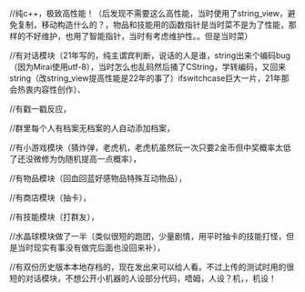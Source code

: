 //纯c++，极致高性能！（后发现不需要这么高性能，当时使用了string_view，避免复制，移动构造什么的？，物品和技能用的函数指针是当时菜不是为了性能，那样的不好维护，也用了智能指针，当时有考虑维护性。。但是当时菜）

//有对话模块（21年写的，纯主谓宾判断，说话的人是谁，string出来个编码bug（因为Mirai使用utf-8），当时怎么也乱码然后捅了CString，学转编码，又回来string（改string_view提高性能是22年的事了）ifswitchcase巨大一片，21年那会热衷内容性创作）、

//有戳一戳反应，

//群里每个人有档案无档案的人自动添加档案，

//有小游戏模块（猜炸弹，老虎机，老虎机虽然玩一次只要2金币但中奖概率太低了还没微修为伪随机提高一点概率），

//有物品模块（回血回蓝好感物品特殊互动物品），

//有商店模块（抽卡），

//有技能模块（打群友），

//水晶球模块做了一半（类似很短的跑团，少量剧情，用平时抽卡的技能打怪，但是当时现实有事没有做完后面也没回来补），


//有双份历史版本本地存档的，现在发出来可以给人看。不过上传的测试时用的很短的对话模块，不想公开小机器的人设部分代码，唔姆，人设？机，，机设！
